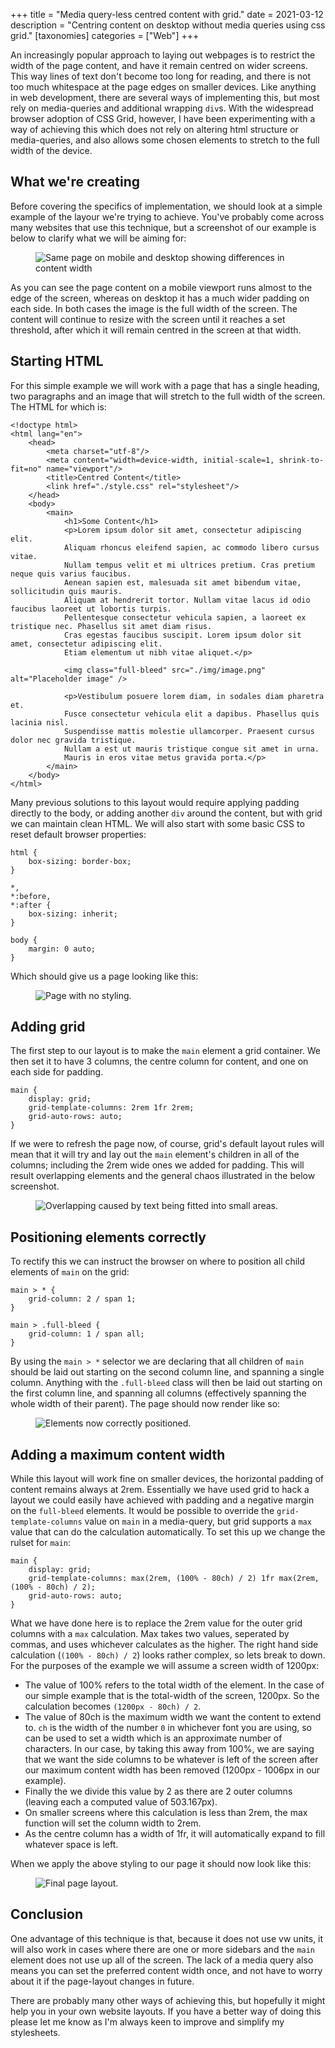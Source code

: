 +++
title = "Media query-less centred content with grid."
date = 2021-03-12
description = "Centring content on desktop without media queries using css grid."
[taxonomies]
categories = ["Web"]
+++
<div class="full-bleed">

An increasingly popular approach to laying out webpages is to restrict the width of the page content, and have it remain centred on wider screens. This way lines of text don't become too long for reading, and there is not too much whitespace at the page edges on smaller devices. Like anything in web development, there are several ways of implementing this, but most rely on media-queries and additional wrapping `div`s. With the widespread browser adoption of CSS Grid, however, I have been experimenting with a way of achieving this which does not rely on altering html structure or media-queries, and also allows some chosen elements to stretch to the full width of the device.

## What we're creating
Before covering the specifics of implementation, we should look at a simple example of the layour we're trying to achieve. You've probably come across many websites that use this technique, but a screenshot of our example is below to clarify what we will be aiming for:

<figure>
    <img src="./layout.png" alt="Same page on mobile and desktop showing differences in content width" />
</figure>

As you can see the page content on a mobile viewport runs almost to the edge of the screen, whereas on desktop it has a much wider padding on each side. In both cases the image is the full width of the screen. The content will continue to resize with the screen until it reaches a set threshold, after which it will remain centred in the screen at that width.

## Starting HTML
For this simple example we will work with a page that has a single heading, two paragraphs and an image that will stretch to the full width of the screen. The HTML for which is:

```
<!doctype html>
<html lang="en">
    <head>
        <meta charset="utf-8"/>
        <meta content="width=device-width, initial-scale=1, shrink-to-fit=no" name="viewport"/>
        <title>Centred Content</title>
        <link href="./style.css" rel="stylesheet"/>
    </head>
    <body>
        <main>
            <h1>Some Content</h1>
            <p>Lorem ipsum dolor sit amet, consectetur adipiscing elit. 
            Aliquam rhoncus eleifend sapien, ac commodo libero cursus vitae. 
            Nullam tempus velit et mi ultrices pretium. Cras pretium neque quis varius faucibus. 
            Aenean sapien est, malesuada sit amet bibendum vitae, sollicitudin quis mauris. 
            Aliquam at hendrerit tortor. Nullam vitae lacus id odio faucibus laoreet ut lobortis turpis. 
            Pellentesque consectetur vehicula sapien, a laoreet ex tristique nec. Phasellus sit amet diam risus. 
            Cras egestas faucibus suscipit. Lorem ipsum dolor sit amet, consectetur adipiscing elit. 
            Etiam elementum ut nibh vitae aliquet.</p>

            <img class="full-bleed" src="./img/image.png" alt="Placeholder image" />

            <p>Vestibulum posuere lorem diam, in sodales diam pharetra et. 
            Fusce consectetur vehicula elit a dapibus. Phasellus quis lacinia nisl. 
            Suspendisse mattis molestie ullamcorper. Praesent cursus dolor nec gravida tristique. 
            Nullam a est ut mauris tristique congue sit amet in urna. 
            Mauris in eros vitae metus gravida porta.</p>
        </main>
    </body>
</html>
```

Many previous solutions to this layout would require applying padding directly to the body, or adding another `div` around the content, but with grid we can maintain clean HTML. We will also start with some basic CSS to reset default browser properties:

```
html {
    box-sizing: border-box;
}

*,
*:before,
*:after {
    box-sizing: inherit;
}

body {
    margin: 0 auto;
}
```

Which should give us a page looking like this:
<figure>
    <img src="./no-style.png" alt="Page with no styling." />
</figure>

## Adding grid
The first step to our layout is to make the `main` element a grid container. We then set it to have 3 columns, the centre column for content, and one on each side for padding.

```
main {
    display: grid;
    grid-template-columns: 2rem 1fr 2rem;
    grid-auto-rows: auto;
}
```

If we were to refresh the page now, of course, grid's default layout rules will mean that it will try and lay out the `main` element's children in all of the columns; including the 2rem wide ones we added for padding. This will result overlapping elements and the general chaos illustrated in the below screenshot.
<figure>
    <img src="./grid.png" alt="Overlapping caused by text being fitted into small areas." />
</figure>

## Positioning elements correctly
To rectify this we can instruct the browser on where to position all child elements of `main` on the grid:

```
main > * {
    grid-column: 2 / span 1;
}

main > .full-bleed {
    grid-column: 1 / span all;
}
```
By using the `main > *` selector we are declaring that all children of `main` should be laid out starting on the second column line, and spanning a single column. Anything with the `.full-bleed` class will then be laid out starting on the first column line, and spanning all columns (effectively spanning the whole width of their parent). The page should now render like so:
<figure>
    <img src="./positioned.png" alt="Elements now correctly positioned." />
</figure>

## Adding a maximum content width
While this layout will work fine on smaller devices, the horizontal padding of content remains always at 2rem. Essentially we have used grid to hack a layout we could easily have achieved with padding and a negative margin on the `full-bleed` elements. It would be possible to override the `grid-template-columns` value on `main` in a media-query, but grid supports a `max` value that can do the calculation automatically. To set this up we change the rulset for `main`:

```
main {
    display: grid;
    grid-template-columns: max(2rem, (100% - 80ch) / 2) 1fr max(2rem, (100% - 80ch) / 2);
    grid-auto-rows: auto;
}
```

What we have done here is to replace the 2rem value for the outer grid columns with a `max` calculation. Max takes two values, seperated by commas, and uses whichever calculates as the higher. The right hand side calculation (`(100% - 80ch) / 2`) looks rather complex, so lets break to down. For the purposes of the example we will assume a screen width of 1200px:
- The value of 100% refers to the total width of the element. In the case of our simple example that is the total-width of the screen, 1200px. So the calculation becomes `(1200px - 80ch) / 2`.
- The value of 80ch is the maximum width we want the content to extend to. `ch` is the width of the number `0` in whichever font you are using, so can be used to set a width which is an approximate number of characters. In our case, by taking this away from 100%, we are saying that we want the side columns to be whatever is left of the screen after our maximum content width has been removed (1200px - 1006px in our example).
- Finally the we divide this value by 2 as there are 2 outer columns (leaving each a computed value of 503.167px).
- On smaller screens where this calculation is less than 2rem, the max function will set the column width to 2rem.
- As the centre column has a width of 1fr, it will automatically expand to fill whatever space is left.

When we apply the above styling to our page it should now look like this:
<figure>
    <img src="./final.png" alt="Final page layout." />
</figure>

## Conclusion
One advantage of this technique is that, because it does not use vw units, it will also work in cases where there are one or more sidebars and the `main` element does not use up all of the screen. The lack of a media query also means you can set the preferred content width once, and not have to worry about it if the page-layout changes in future.

There are probably many other ways of achieving this, but hopefully it might help you in your own website layouts. If you have a better way of doing this please let me know as I'm always keen to improve and simplify my stylesheets.

</div>